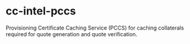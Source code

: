 # cc-intel-pccs

Provisioning Certificate Caching Service (PCCS) for caching collaterals required for quote generation and quote verification.
